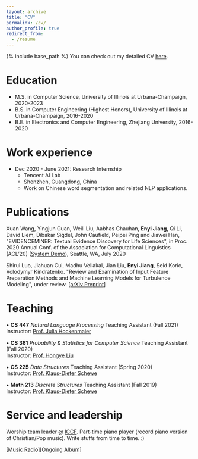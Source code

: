 ```yaml
---
layout: archive
title: "CV"
permalink: /cv/
author_profile: true
redirect_from:
  - /resume
---
```


{% include base_path %}
You can check out my detailed CV [here](https://enyijiang.github.io/files/Enyi_Jiang_CV.pdf).

Education
======
* M.S. in Computer Science, University of Illinois at Urbana-Champaign, 2020-2023
* B.S. in Computer Engineering (Highest Honors), University of Illinois at Urbana-Champaign, 2016-2020
* B.E. in Electronics and Computer Engineering, Zhejiang University, 2016-2020
<!-- * Ph.D in Version Control Theory, GitHub University, 2018 (expected) -->

Work experience
======
* Dec 2020 - June 2021: Research Internship
  * Tencent AI Lab 
  * Shenzhen, Guangdong, China
  * Work on Chinese word segmentation and related NLP applications.
  
<!-- Skills
======
* Python, C++, C, System Verilog, R, Java
* LaTex, OverLeaf, Matlab
* Pytorch, Tensorflow
<!-- * Skill 3 --> 

Publications
======
<!--   <ul>{% for post in site.publications %}
    {% include archive-single-cv.html %}
  {% endfor %}</ul> -->

Xuan Wang, Yingjun Guan, Weili Liu, Aabhas Chauhan, **Enyi Jiang**, Qi Li, David Liem, Dibakar Sigdel, John Caufield, Peipei Ping and Jiawei Han, "EVIDENCEMINER: Textual Evidence Discovery for Life Sciences", in Proc. 2020 Annual Conf. of the Association for Computational Linguistics (ACL’20) ([System Demo](https://evidenceminer.firebaseapp.com/)), Seattle, WA, July 2020

Shirui Luo, Jiahuan Cui, Madhu Vellakal, Jian Liu, **Enyi Jiang**, Seid Koric, Volodymyr Kindratenko. "Review and Examination of Input Feature Preparation Methods and Machine Learning Models for Turbulence Modeling", under review. [[arXiv Preprint](https://arxiv.org/abs/2001.05485)] 
  
<!-- Talks
======
  <ul>{% for post in site.talks %}
    {% include archive-single-talk-cv.html %}
  {% endfor %}</ul> -->
  
Teaching
======
<!--   <ul>{% for post in site.teaching %}
    {% include archive-single-cv.html %}
  {% endfor %}</ul> -->
• **CS 447** *Natural Language Processing* Teaching Assistant (Fall 2021)  
  Instructor: [Prof. Julia Hockenmaier](https://juliahmr.cs.illinois.edu/)
  
• **CS 361** *Probability & Statistics for Computer Science* Teaching Assistant (Fall 2020)  
  Instructor: [Prof. Hongye Liu](https://cs.illinois.edu/about/people/department-faculty/hl314)

• **CS 225** *Data Structures* Teaching Assistant (Spring 2020)  
  Instructor: [Prof. Klaus-Dieter Schewe](https://scholar.google.com/citations?user=e74FobUAAAAJ&hl=en)
 
• **Math 213** *Discrete Structures* Teaching Assistant (Fall 2019)  
  Instructor: [Prof. Klaus-Dieter Schewe](https://scholar.google.com/citations?user=e74FobUAAAAJ&hl=en)
  
Service and leadership
======
Worship team leader @ [ICCF](https://iccfer.com/). Part-time piano player (record piano version of Christian/Pop music). Write stuffs from time to time. :) 

[[Music Radio](https://music.163.com/#/djradio?id=960850566)][[Ongoing Album](https://music.163.com/#/album?id=156591140)] 
